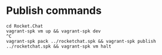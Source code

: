 # Publish commands

```
cd Rocket.Chat
vagrant-spk vm up && vagrant-spk dev
^C
vagrant-spk pack ../rocketchat.spk && vagrant-spk publish ../rocketchat.spk && vagrant-spk vm halt
```
